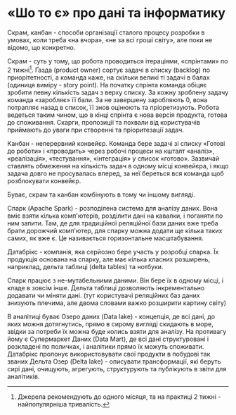# «Шо то є» про дані та інформатику

Скрам, канбан - способи організації сталого процесу розробки в умовах, коли треба «на вчора», «не за всі гроші світу», але поки не відомо, що конкретно.

Скрам - суть у тому, що робота проводиться ітераціями, «спрінтами» по 2 тижні[^1]. Ґазда (product owner) сортує задачі в списку (backlog) по приорітетності, а команда каже, на скільки великі ті задачі в балах (одиниця виміру - story point). На початку спрінта команда обіцяє зробити певну кількість задач з верху списку. За кожну зроблену задачу команда «заробляє» її бали. За не завершену заробляють 0, вона потрапляє назад в список, її знов оцінюють та пріоретизують. Робота ведеться таким чином, що в кінці спрінта є нова версія продукта, готова до споживання. Скарги, пропозиції та похвали від користувачів приймають до уваги при створенні та пріоритезації задач.

[^1]: Джерела рекомендують до одного місяця, та на практиці 2 тижні - найпопулярніша тривалість.

Канбан - неперервний конвейєр. Команда бере задачі зі списку «Готові до роботи» і «проводить» через робочі процеси на кшталт «аналіз», «реалізація», «тестування», «інтеграція» у список «готово». Зазвичай ставлять обмеження на кількість задач в одному місці конвейєра, і якщо задача довго не просувалась вперед, за неї береться вся команда щоб розблокувати конвейєр.

Буває, скрам та канбан комбінують в тому чи іншому вигляді.

Спарк (Apache Spark) - розподілена система для аналізу даних. Вона вміє взяти кілька комп'ютерів, розділити дані на кавалки, і поганяти по ним запити. Там, де для традиційної реляційної бази даних вже треба брати дорожчий комп'ютер, для спарку можна додати ще кілька таких самих, як вже є. Це називається горизонтальне масштабування.

Датабрікс - компанія, яка серйозно бере участь у розробці спарка. Їх продукція основана на спарку, але має кілька класних розширень, наприклад, дельта таблиці (delta tables) та нотбуки.

Спарк працює з не-мутабельними даними. Він бере їх в одному місці, і кладе в зовсім інше. Дельта таблиці дозволяють інкрементально додавати чи міняти дані. (тут користувачі реляційних баз даних знизують плечима, але двома словами важко розширити картину світу)

В аналітиці буває Озеро даних (Data lake) - концепція, де всі дані, до яких можня дотягнутись, прямо в сирому вигляді скидають в море, звідки за потреби їх можна буде колись взяти для аналізу. На противагу йому є Супермаркет Даних (Data Mart), де всі дані структуровані і розкладені по поличках, і аналітики прямо їх можуть споживати. Датабрікс пропонує використовувати свої продукти в побудові так званих Дельта Озер (Delta lake) - описувати трансформації, які беруть сирі дані, очищують, агрегують, структурують та публікують в звіти для аналітиків.